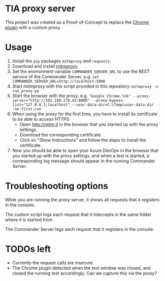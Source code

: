 # TIA proxy server

This project was created as a Proof-of-Concept to replace the [Chrome plugin](https://github.com/cqse/teamscale-ados-test-listener) with a custom proxy.

# Usage

1. Install the `pip` packages `mitmproxy` and `requests`.
2. Download and install [mitmproxy](https://mitmproxy.org/).
3. Set the environment variable `COMMANDER_SERVER_URL` to use the REST service of the Commander Server, e.g. `set COMMANDER_SERVER_URL=http://localhost:5000`
4. Start mitmproxy with the script provided in this repository: `mitmproxy -s run_proxy.py`
5. Start the browser with the proxy, e.g. `"Google Chrome.lnk" --proxy-server="http://192.168.178.42:8080" --proxy-bypass-list="127.0.0.1;localhost" --user-data-dir=C:\Temp\user-data-dir  --no-first-run`
6. When using the proxy for the first time, you have to install its certificate to be able to access HTTPS:
    - Open http://mitm.it in the browser that you started up with the proxy settings.
    - Download the corresponding certificate.
    - Click on "Show Instructions" and follow the steps to install the certificate.
7. Now you should be able to open your Azure DevOps in the browser that you started up with the proxy settings, and when a test is started, a corresponding log message should appear in the running Commander Server.


# Troubleshooting options

While you are running the proxy server, it shows all requests that it registers in the console.

The custom script logs each request that it intercepts in the same folder where it is started from.

The Commander Server logs each request that it registers in the console.

# TODOs left

- Currently the request calls are insecure.
- The Chrome plugin detected when the test window was closed, and closed the running test accordingly. Can we capture this via the proxy?